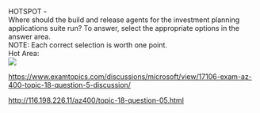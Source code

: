 HOTSPOT -<br/>Where should the build and release agents for the investment planning applications suite run? To answer, select the appropriate options in the answer area.<br/>NOTE: Each correct selection is worth one point.<br/>Hot Area:<br/><img src="https://www.examtopics.com/assets/media/exam-media/04257/0050300001.jpg" class="in-exam-image"/><br/><p><a href="https://www.examtopics.com/discussions/microsoft/view/17106-exam-az-400-topic-18-question-5-discussion/">https://www.examtopics.com/discussions/microsoft/view/17106-exam-az-400-topic-18-question-5-discussion/</a></p><p><a href="http://116.198.226.11/az400/topic-18-question-05.html">http://116.198.226.11/az400/topic-18-question-05.html</a></p><script src="https://giscus.app/client.js"                    data-repo="azsamples/az204"                    data-repo-id="R_kgDOMRXzDQ"                    data-category="General"                    data-category-id="DIC_kwDOMRXzDc4Cgi27"                    data-mapping="pathname"                    data-strict="1"                    data-reactions-enabled="0"                    data-emit-metadata="0"                    data-input-position="bottom"                    data-theme="preferred_color_scheme"                    data-lang="en"                    crossorigin="anonymous"                    async>                    </script>